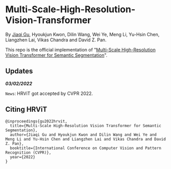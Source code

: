 # Multi-Scale-High-Resolution-Vision-Transformer
By [Jiaqi Gu](https://github.com/JeremieMelo), Hyoukjun Kwon, Dilin Wang, Wei Ye, Meng Li, Yu-Hsin Chen, Liangzhen Lai, Vikas Chandra and David Z. Pan.

This repo is the official implementation of "[Multi-Scale High-Resolution Vision Transformer for Semantic Segmentation](https://arxiv.org/abs/2111.01236)".

## Updates
***03/02/2022***

`News`: HRViT got accepted by CVPR 2022.

## Citing HRViT

```
@inproceedings{gu2022hrvit,
  title={Multi-Scale High-Resolution Vision Transformer for Semantic Segmentation},
  author={Jiaqi Gu and Hyoukjun Kwon and Dilin Wang and Wei Ye and Meng Li and Yu-Hsin Chen and Liangzhen Lai and Vikas Chandra and David Z. Pan},
  booktitle={International Conference on Computer Vision and Pattern Recognition (CVPR)},
  year={2022}
}
```
